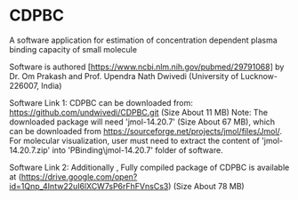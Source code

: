 # CDPBC
A software application for estimation of concentration dependent plasma binding capacity of small molecule

Software is authored [https://www.ncbi.nlm.nih.gov/pubmed/29791068] by Dr. Om Prakash and Prof. Upendra Nath Dwivedi (University of Lucknow-226007, India)


Software Link 1:
CDPBC can be downloaded from: https://github.com/undwivedi/CDPBC.git   (Size About 11 MB)
Note: The downloaded package will need 'jmol-14.20.7' (Size About 67 MB), which can be downloaded from https://sourceforge.net/projects/jmol/files/Jmol/.
For molecular visualization, user must need to extract the content of 'jmol-14.20.7.zip' into 'PBinding\jmol-14.20.7' folder of software.


Software Link 2:
Additionally , Fully compiled package of CDPBC is available at (https://drive.google.com/open?id=1Qnp_4Intw22uI6lXCW7sP6rFhFVnsCs3)  (Size About 78 MB)

